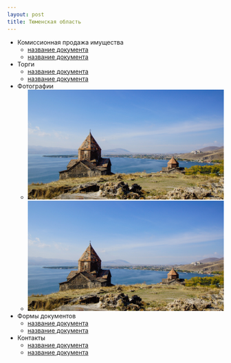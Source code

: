 ```yaml
---
layout: post
title: Тюменская область
---
```

* Комиссионная продажа имущества
  - [название документа](https://drive.google.com/file/d/1i5RIc0dq_zOBOI8mkEwA2pfvEXvuSUac/view?usp=sharing)
  - [название документа](https://drive.google.com/file/d/1i5RIc0dq_zOBOI8mkEwA2pfvEXvuSUac/view?usp=sharing)
* Торги
  - [название документа](https://drive.google.com/file/d/1i5RIc0dq_zOBOI8mkEwA2pfvEXvuSUac/view?usp=sharing)
  - [название документа](https://drive.google.com/file/d/1i5RIc0dq_zOBOI8mkEwA2pfvEXvuSUac/view?usp=sharing)
* Фотографии
  - ![фото](/assets/img/uploads/main.jpg)
  - ![фото](/assets/img/uploads/main.jpg)
* Формы документов
  - [название документа](https://drive.google.com/file/d/1i5RIc0dq_zOBOI8mkEwA2pfvEXvuSUac/view?usp=sharing)
  - [название документа](https://drive.google.com/file/d/1i5RIc0dq_zOBOI8mkEwA2pfvEXvuSUac/view?usp=sharing)
* Контакты
  - [название документа](https://drive.google.com/file/d/1i5RIc0dq_zOBOI8mkEwA2pfvEXvuSUac/view?usp=sharing)
  - [название документа](https://drive.google.com/file/d/1i5RIc0dq_zOBOI8mkEwA2pfvEXvuSUac/view?usp=sharing)
